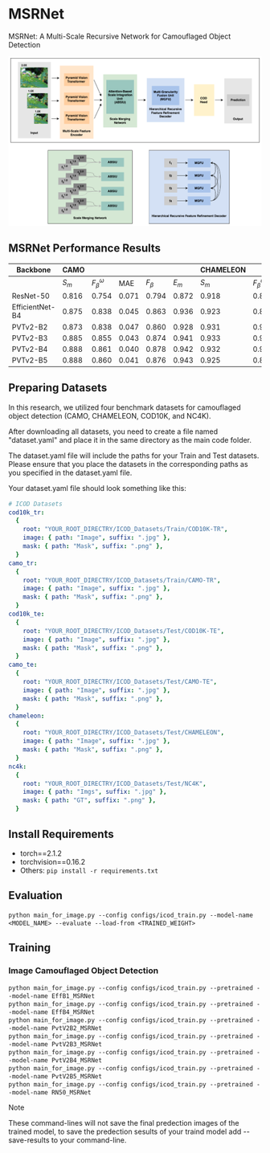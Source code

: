 # MSRNet
MSRNet: A Multi-Scale Recursive Network for Camouflaged Object Detection

![Methodology](MethodologyDiagram.png)

## MSRNet Performance Results

| Backbone        | CAMO  |                      |       |           |       |CHAMELEON |                      |       |           |       | COD10K |                      |       |           |       | NC4K  |                      |       |           |       |
| --------------- | ----- | -------------------- | ----- | ----------|-------|--------- | -------------------- | ----- | ----------|-------| -------| -------------------- | ----- | ----------|-------| ----- | -------------------- | ----- |---------- |-------|
|                 | $S_m$ | $F^{\omega}_{\beta}$ | MAE   |$F_{\beta}$|$E_{m}$|$S_m$     | $F^{\omega}_{\beta}$ | MAE   |$F_{\beta}$|$E_{m}$| $S_m$  | $F^{\omega}_{\beta}$ | MAE   |$F_{\beta}$|$E_{m}$| $S_m$ | $F^{\omega}_{\beta}$ | MAE   |$F_{\beta}$|$E_{m}$|
| ResNet-50       | 0.816 | 0.754                | 0.071 | 0.794     | 0.872 |0.918     | 0.876                | 0.020 | 0.888     | 0.975 | 0.868  | 0.786                | 0.024 | 0.816     | 0.934 | 0.869 | 0.814                | 0.039 | 0.844     | 0.925 |
| EfficientNet-B4 | 0.875 | 0.838                | 0.045 | 0.863     | 0.936 |0.923     | 0.881                | 0.019 | 0.891     | 0.970 | 0.887  | 0.814                | 0.020 | 0.838     | 0.947 | 0.889 | 0.844                | 0.031 | 0.866     | 0.943 |
| PVTv2-B2        | 0.873 | 0.838                | 0.047 | 0.860     | 0.928 |0.931     | 0.904                | 0.016 | 0.912     | 0.976 | 0.894  | 0.829                | 0.018 | 0.849     | 0.952 | 0.894 | 0.853                | 0.030 | 0.874     | 0.943 |
| PVTv2-B3        | 0.885 | 0.855                | 0.043 | 0.874     | 0.941 |0.933     | 0.907                | 0.016 | 0.915     | 0.973 | 0.904  | 0.847                | 0.017 | 0.865     | 0.959 | 0.903 | 0.867                | 0.027 | 0.886     | 0.952 |
| PVTv2-B4        | 0.888 | 0.861                | 0.040 | 0.878     | 0.942 |0.932     | 0.908                | 0.017 | 0.916     | 0.978 | 0.907  | 0.852                | 0.016 | 0.868     | 0.962 | 0.905 | 0.873                | 0.026 | 0.890     | 0.953 |
| PVTv2-B5        | 0.888 | 0.860                | 0.041 | 0.876     | 0.943 |0.925     | 0.893                | 0.017 | 0.903     | 0.971 | 0.902  | 0.844                | 0.017 | 0.862     | 0.957 | 0.903 | 0.871                | 0.027 | 0.889     | 0.952 |


## Preparing Datasets
In this research, we utilized four benchmark datasets for camouflaged object detection (CAMO, CHAMELEON, COD10K, and NC4K).

After downloading all datasets, you need to create a file named "dataset.yaml" and place it in the same directory as the main code folder.  

The dataset.yaml file will include the paths for your Train and Test datasets. Please ensure that you place the datasets in the corresponding paths as you specified in the dataset.yaml file. 

Your dataset.yaml file should look something like this:

```yaml
# ICOD Datasets
cod10k_tr:
  {
    root: "YOUR_ROOT_DIRECTRY/ICOD_Datasets/Train/COD10K-TR",
    image: { path: "Image", suffix: ".jpg" },
    mask: { path: "Mask", suffix: ".png" },
  }
camo_tr:
  {
    root: "YOUR_ROOT_DIRECTRY/ICOD_Datasets/Train/CAMO-TR",
    image: { path: "Image", suffix: ".jpg" },
    mask: { path: "Mask", suffix: ".png" },
  }
cod10k_te:
  {
    root: "YOUR_ROOT_DIRECTRY/ICOD_Datasets/Test/COD10K-TE",
    image: { path: "Image", suffix: ".jpg" },
    mask: { path: "Mask", suffix: ".png" },
  }
camo_te:
  {
    root: "YOUR_ROOT_DIRECTRY/ICOD_Datasets/Test/CAMO-TE",
    image: { path: "Image", suffix: ".jpg" },
    mask: { path: "Mask", suffix: ".png" },
  }
chameleon:
  {
    root: "YOUR_ROOT_DIRECTRY/ICOD_Datasets/Test/CHAMELEON",
    image: { path: "Image", suffix: ".jpg" },
    mask: { path: "Mask", suffix: ".png" },
  }
nc4k:
  {
    root: "YOUR_ROOT_DIRECTRY/ICOD_Datasets/Test/NC4K",
    image: { path: "Imgs", suffix: ".jpg" },
    mask: { path: "GT", suffix: ".png" },
  }
```


## Install Requirements

* torch==2.1.2
* torchvision==0.16.2
* Others: `pip install -r requirements.txt`


## Evaluation

```shell
python main_for_image.py --config configs/icod_train.py --model-name <MODEL_NAME> --evaluate --load-from <TRAINED_WEIGHT>
```


## Training

### Image Camouflaged Object Detection

```shell
python main_for_image.py --config configs/icod_train.py --pretrained --model-name EffB1_MSRNet
python main_for_image.py --config configs/icod_train.py --pretrained --model-name EffB4_MSRNet
python main_for_image.py --config configs/icod_train.py --pretrained --model-name PvtV2B2_MSRNet
python main_for_image.py --config configs/icod_train.py --pretrained --model-name PvtV2B3_MSRNet
python main_for_image.py --config configs/icod_train.py --pretrained --model-name PvtV2B4_MSRNet
python main_for_image.py --config configs/icod_train.py --pretrained --model-name PvtV2B5_MSRNet
python main_for_image.py --config configs/icod_train.py --pretrained --model-name RN50_MSRNet
```
> [!note]
> These command-lines will not save the final predection images of the trained model, to save the predection sesults of your traind model add --save-results to your command-line. 

